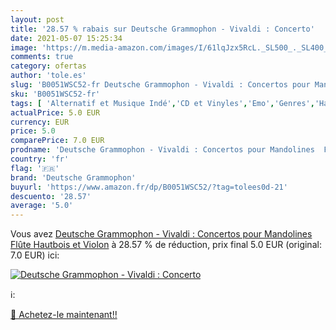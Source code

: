 ```yaml
---
layout: post
title: '28.57 % rabais sur Deutsche Grammophon - Vivaldi : Concerto'
date: 2021-05-07 15:25:34
image: 'https://m.media-amazon.com/images/I/61lqJzx5RcL._SL500_._SL400_.jpg'
comments: true
category: ofertas
author: 'tole.es'
slug: 'B0051WSC52-fr Deutsche Grammophon - Vivaldi : Concertos pour Mandolines...'
sku: 'B0051WSC52-fr'
tags: [ 'Alternatif et Musique Indé','CD et Vinyles','Emo','Genres','Hardcore et Punk alternatif','Musique classique','deutsche grammophon', ]
actualPrice: 5.0 EUR
currency: EUR
price: 5.0
comparePrice: 7.0 EUR
prodname: 'Deutsche Grammophon - Vivaldi : Concertos pour Mandolines  Flûte  Hautbois et Violon'
country: 'fr'
flag: '🇫🇷'
brand: 'Deutsche Grammophon'
buyurl: 'https://www.amazon.fr/dp/B0051WSC52/?tag=tolees0d-21'
descuento: '28.57'
average: '5.0'
---
```


Vous avez [Deutsche Grammophon - Vivaldi : Concertos pour Mandolines  Flûte  Hautbois et Violon](https://www.amazon.fr/dp/B0051WSC52/?tag=tolees0d-21)  à  28.57 % de réduction, prix final  5.0 EUR (original: 7.0 EUR) ici:

[![Deutsche Grammophon - Vivaldi : Concerto](https://m.media-amazon.com/images/I/61lqJzx5RcL._SL500_._SL400_.jpg)](https://www.amazon.fr/dp/B0051WSC52/?tag=tolees0d-21)

ℹ️:


[🛒 Achetez-le maintenant!!](https://www.amazon.fr/dp/B0051WSC52/?tag=tolees0d-21)
